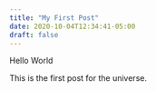 ```yaml
---
title: "My First Post"
date: 2020-10-04T12:34:41-05:00
draft: false
---
```

Hello World

This is the first post for the universe.
